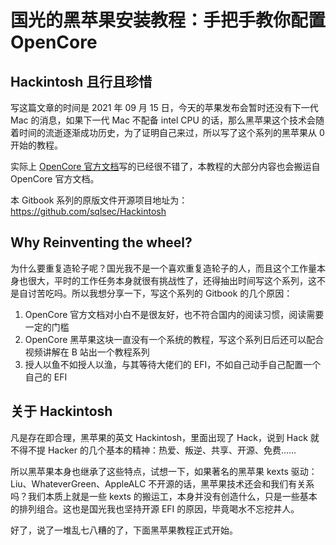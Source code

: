 # 国光的黑苹果安装教程：手把手教你配置 OpenCore

##  Hackintosh 且行且珍惜

写这篇文章的时间是 2021 年 09 月 15 日，今天的苹果发布会暂时还没有下一代 Mac 的消息，如果下一代 Mac 不配备 intel CPU 的话，那么黑苹果这个技术会随着时间的流逝逐渐成功历史，为了证明自己来过，所以写了这个系列的黑苹果从 0 开始的教程。

实际上 [OpenCore 官方文档](https://dortania.github.io/OpenCore-Install-Guide/)写的已经很不错了，本教程的大部分内容也会搬运自 OpenCore 官方文档。

本 Gitbook 系列的原版文件开源项目地址为：https://github.com/sqlsec/Hackintosh

## Why Reinventing the wheel?

为什么要重复造轮子呢？国光我不是一个喜欢重复造轮子的人，而且这个工作量本身也很大，平时的工作任务本身就很有挑战性了，还得抽出时间写这个系列，这不是自讨苦吃吗。所以我想分享一下，写这个系列的 Gitbook 的几个原因：

1. OpenCore 官方文档对小白不是很友好，也不符合国内的阅读习惯，阅读需要一定的门槛
2. OpenCore 黑苹果这块一直没有一个系统的教程，写这个系列日后还可以配合视频讲解在 B 站出一个教程系列
3. 授人以鱼不如授人以渔，与其等待大佬们的 EFI，不如自己动手自己配置一个自己的 EFI

## 关于 Hackintosh

凡是存在即合理，黑苹果的英文 Hackintosh，里面出现了 Hack，说到 Hack 就不得不提 Hacker 的几个基本的精神：热爱、叛逆、共享、开源、免费......

所以黑苹果本身也继承了这些特点，试想一下，如果著名的黑苹果 kexts 驱动：Liu、WhateverGreen、AppleALC 不开源的话，黑苹果技术还会和我们有关系吗？我们本质上就是一些 kexts 的搬运工，本身并没有创造什么，只是一些基本的排列组合。这也是国光我也坚持开源 EFI 的原因，毕竟喝水不忘挖井人。

好了，说了一堆乱七八糟的了，下面黑苹果教程正式开始。

